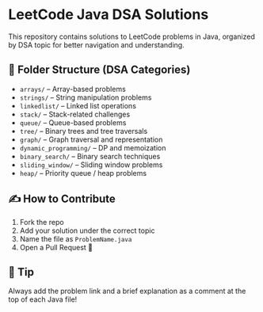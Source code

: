 # LeetCode Java DSA Solutions

This repository contains solutions to LeetCode problems in Java, organized by DSA topic for better navigation and understanding.

## 📂 Folder Structure (DSA Categories)

- `arrays/` – Array-based problems
- `strings/` – String manipulation problems
- `linkedlist/` – Linked list operations
- `stack/` – Stack-related challenges
- `queue/` – Queue-based problems
- `tree/` – Binary trees and tree traversals
- `graph/` – Graph traversal and representation
- `dynamic_programming/` – DP and memoization
- `binary_search/` – Binary search techniques
- `sliding_window/` – Sliding window problems
- `heap/` – Priority queue / heap problems

## ✍️ How to Contribute

1. Fork the repo
2. Add your solution under the correct topic
3. Name the file as `ProblemName.java`
4. Open a Pull Request 🚀

## 🧠 Tip
Always add the problem link and a brief explanation as a comment at the top of each Java file!
